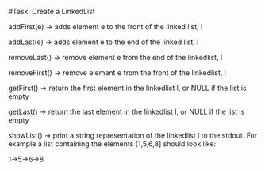 #Task: Create a LinkedList

addFirst(e) -> adds element e to the front of the linked list, l


addLast(e) -> adds element e to the end of the linked list, l


removeLast() -> remove element e from the end of the linkedlist, l


removeFirst() -> remove element e from the front of the linkedlist, l


getFirst() -> return the first element in the linkedlist l, or NULL if the list is empty


getLast() -> return the last element in the linkedlist l, or NULL if the list is empty


showList() -> print a string representation of the linkedlist l to the stdout. For example a list containing the elements [1,5,6,8] should look like:

 1->5->6->8
